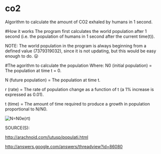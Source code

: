 # co2
Algorithm to calculate the amount of CO2 exhaled by humans in 1 second.

#How it works
The program first calculates the world population after 1 second (i.e. the population of humans in 1 second after the current time(t)).

NOTE: The world population in the program is always beginning from a defined value (7379319032), since it is not updating, but this would be easy enough to do. &#128539;

#The agorithm to calculate the population
Where:
N0 (initial population) = The population at time t = 0.

N (future population) = The population at time t.

r (rate) = The rate of population change as a function of t (a 1% increase is expressed as 0.01).

t (time) = The amount of time required to produce a growth in population proportional to N/N0.

![N=N0e(rt)](http://ahansabharwal.com/co2algorithm.png)

SOURCE(S):

http://arachnoid.com/lutusp/populati.html

http://answers.google.com/answers/threadview?id=86080
